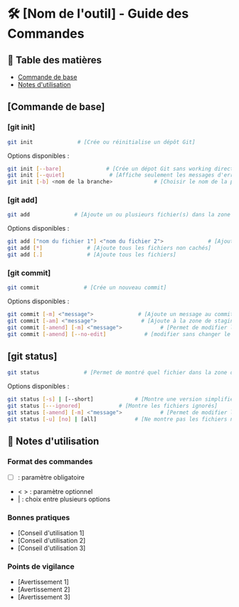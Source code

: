 # 🛠 [Nom de l'outil] - Guide des Commandes

## 📑 Table des matières
- [Commande de base](#Commande-de-base)
- [Notes d'utilisation](#notes-dutilisation)

## [Commande de base]

### [git init]
```bash
git init              # [Crée ou réinitialise un dépôt Git]
```

Options disponibles :
```bash
git init [--bare]              # [Crée un dépot Git sans working directory]
git init [--quiet]              # [Affiche seulement les messages d'erreur.]
git init [-b] <nom de la branche>             # [Choisir le nom de la première branche]
```

### [git add]
```bash
git add              # [Ajoute un ou plusieurs fichier(s) dans la zone de staging.]
```

Options disponibles :
```bash
git add ["nom du fichier 1"] <"nom du fichier 2">              # [Ajoute les fichiers en options]
git add [*]              # [Ajoute tous les fichiers non cachés]
git add [.]              # [Ajoute tous les fichiers]
```

### [git commit]
```bash
git commit              # [Crée un nouveau commit]
```

Options disponibles :
```bash
git commit [-m] <"message">              # [Ajoute un message au commit]
git commit [-am] <"message">              # [Ajoute à la zone de staging et commit tous les fichiers qui ont des changements]
git commit [-amend] [-m] <"message">            # [Permet de modifier le dernier commit]
git commit [-amend] [--no-edit]            # [modifier sans changer le message]
```

## [git status]
```bash
git status              # [Permet de montré quel fichier dans la zone de staging]
```

Options disponibles :
```bash
git status [-s] | [--short]             # [Montre une version simplifié]
git status [---ignored]            # [Montre les fichiers ignorés]
git status [-amend] [-m] <"message">            # [Permet de modifier le dernier commit]
git status [-u] [no] | [all]            # [Ne montre pas les fichiers non suivis | Voir tous les fichiers"
```

## 📝 Notes d'utilisation

### Format des commandes
- [ ] : paramètre obligatoire
- < > : paramètre optionnel
- | : choix entre plusieurs options

### Bonnes pratiques
- [Conseil d'utilisation 1]
- [Conseil d'utilisation 2]
- [Conseil d'utilisation 3]

### Points de vigilance
- [Avertissement 1]
- [Avertissement 2]
- [Avertissement 3]

